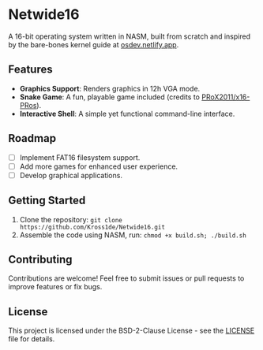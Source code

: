 # Netwide16

A 16-bit operating system written in NASM, built from scratch and inspired by the bare-bones kernel guide at [osdev.netlify.app](https://osdev.netlify.app/x16/mini-kernel/lesson1.html).

## Features

- **Graphics Support**: Renders graphics in 12h VGA mode.
- **Snake Game**: A fun, playable game included (credits to [PRoX2011/x16-PRos](https://github.com/PRoX2011/x16-PRos/blob/main/src/snake.asm)).
- **Interactive Shell**: A simple yet functional command-line interface.

## Roadmap

- [ ] Implement FAT16 filesystem support.
- [ ] Add more games for enhanced user experience.
- [ ] Develop graphical applications.

## Getting Started

1. Clone the repository: `git clone https://github.com/Kross1de/Netwide16.git`
2. Assemble the code using NASM, run: `chmod +x build.sh; ./build.sh`

## Contributing

Contributions are welcome! Feel free to submit issues or pull requests to improve features or fix bugs.

## License

This project is licensed under the BSD-2-Clause License - see the [LICENSE](LICENSE) file for details.
